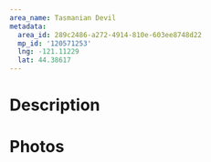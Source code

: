 ```yaml
---
area_name: Tasmanian Devil
metadata:
  area_id: 289c2486-a272-4914-810e-603ee8748d22
  mp_id: '120571253'
  lng: -121.11229
  lat: 44.38617
---
```

# Description

# Photos

